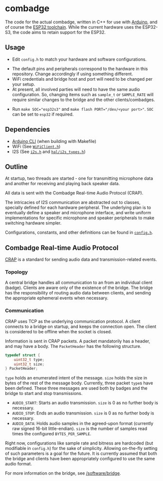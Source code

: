 # combadge

The code for the actual combadge, written in C++ for use with [Arduino](https://www.arduino.cc/), and of course the [ESP32 toolchain](https://github.com/espressif/arduino-esp32).
While the current hardware uses the ESP32-S3, the code aims to retain support for the ESP32.

## Usage

- Edit `config.h` to match your hardware and software configurations.
+ The default pins and peripherals correspond to the hardware in this repository. Change accordingly if using something different.
+ WiFi credentials and bridge host and port will need to be changed per your setup.
+ At present, all involved parties will need to have the same audio configuration. So, changing items such as `sample_t` or `SAMPLE_RATE` will require similar changes to the bridge and the other clients/combadges.
- Run `make SOC="esp32s3"` and `make flash PORT="/dev/<your port>"`. `SOC` can be set to `esp32` if required.

## Dependencies

- [Arduino CLI](https://arduino.github.io/arduino-cli/0.36/) (when building with Makefile)
- WiFi (See [`WiFiClient.h`](https://github.com/espressif/arduino-esp32/blob/master/libraries/WiFi/src/WiFiClient.h))
- I2S (See [`i2s.h`](https://github.com/espressif/arduino-esp32/blob/master/tools/sdk/esp32/include/driver/include/driver/i2s.h) and [`hal/i2s_types.h`](https://github.com/espressif/arduino-esp32/blob/master/tools/sdk/esp32/include/hal/include/hal/i2s_types.h))

## Outline

At startup, two threads are started - one for transmitting microphone data and another for receiving and playing back speaker data.

All data is sent with the Combadge Real-time Audio Protocol (CRAP).

The intricacies of I2S communication are abstracted out to classes, specially defined for each hardware peripheral.
The underlying plan is to eventually define a speaker and microphone interface, and write uniform implementations for specific microphone and speaker peripherals to make switching hardware simpler.

Configurations, constants, and other definitions can be found in [`config.h`](config.h).

## Combadge Real-time Audio Protocol

[CRAP](src/crap.h) is a standard for sending audio data and transmission-related events.

### Topology

A central bridge handles all communication to an from an individual client (badge).
Clients are aware only of the existence of the bridge.
The bridge has the responsibility of routing audio data between clients, and sending the appropriate ephemeral events when necessary.

### Communication

CRAP uses TCP as the underlying communication protocol. A client connects to a bridge on startup, and keeps the connection open.
The client is considered to be offline when the socket is closed.

Information is sent in CRAP packets. A packet mandatorily has a header, and may have a body.
The `PacketHeader` has the following structure.

```c
typedef struct {
    uint32_t type;
    uint32_t size;
} PacketHeader;
```

`type` holds an enumerated intent of the message. `size` holds the size in bytes of the rest of the message body.
Currently, three packet `type`s have been defined.
These three messages are used both by badges and the bridge to start and stop transmissions.

- `AUDIO_START`: Starts an audio transmission. `size` is 0 as no further body is necessary.
- `AUDIO_STOP`: Ends an audio transmission. `size` is 0 as no further body is necessary.
- `AUDIO_DATA`: Holds audio samples in the agreed-upon format (currently raw signed 16-bit little-endian). `size` is the number of samples read times the configured `BYTES_PER_SAMPLE`.

Right now, configurations like sample rate and bitness are hardcoded (but modifiable in `config.h`) for the sake of simplicity.
Allowing on-the-fly setting of such parameters is a goal for the future.
It is currently assumed that both the bridge and clients have been appropriately configured to use the same audio format.

For more information on the bridge, see [/software/bridge](/software/bridge).

